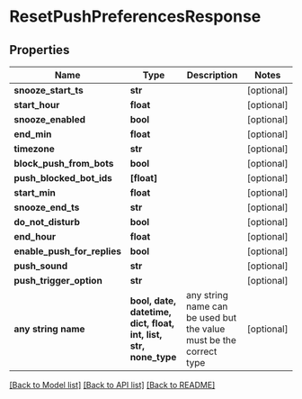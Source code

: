# ResetPushPreferencesResponse


## Properties
Name | Type | Description | Notes
------------ | ------------- | ------------- | -------------
**snooze_start_ts** | **str** |  | [optional] 
**start_hour** | **float** |  | [optional] 
**snooze_enabled** | **bool** |  | [optional] 
**end_min** | **float** |  | [optional] 
**timezone** | **str** |  | [optional] 
**block_push_from_bots** | **bool** |  | [optional] 
**push_blocked_bot_ids** | **[float]** |  | [optional] 
**start_min** | **float** |  | [optional] 
**snooze_end_ts** | **str** |  | [optional] 
**do_not_disturb** | **bool** |  | [optional] 
**end_hour** | **float** |  | [optional] 
**enable_push_for_replies** | **bool** |  | [optional] 
**push_sound** | **str** |  | [optional] 
**push_trigger_option** | **str** |  | [optional] 
**any string name** | **bool, date, datetime, dict, float, int, list, str, none_type** | any string name can be used but the value must be the correct type | [optional]

[[Back to Model list]](../README.md#documentation-for-models) [[Back to API list]](../README.md#documentation-for-api-endpoints) [[Back to README]](../README.md)


